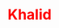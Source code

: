 <!-- <div align="center">
   <img width="200" height="200" src="https://ouch-cdn2.icons8.com/NjO2EaVFBX-VZ-1rhL0pU3UilbdEGS-tiD1k_Yy2Kw4/rs:fit:256:292/czM6Ly9pY29uczgu/b3VjaC1wcm9kLmFz/c2V0cy9zdmcvNDk4/L2E2ZmNiYjAzLWE5/ZmQtNGRiYS04ZmEz/LTkzMjg2ZTVjYjA0/Zi5zdmc.png" />
</div>
<br>

<h1 align="center">Hi👋 ,I'm Khalid </h1> 
<h3 align="center"> I'm Frontend developer 👨🏽‍💻</h3>
<br>

<div align="center">
   <a herf="https://khalidsalah.netlify.app/">
     <img src="https://img.shields.io/badge/website-000000?style=for-the-badge&logo=About.me&logoColor=white"/>
   </a>
   <a herf="https://twitter.com/khalidsalah1522">
    <img src="https://img.shields.io/badge/Twitter-1DA1F2?style=for-the-badge&logo=twitter&logoColor=white"/>
   </a>
   <a herf="https://www.linkedin.com/in/khalidsalah/">
    <img src="https://img.shields.io/badge/LinkedIn-0077B5?style=for-the-badge&logo=linkedin&logoColor=white"/>
   </a>
</div>
<img align="right" height="350" src="https://ouch-cdn2.icons8.com/st9642Ya4-XF8EBTFxzFHFfiBNtE2T96YY47KGty1X0/rs:fit:256:632/czM6Ly9pY29uczgu/b3VjaC1wcm9kLmFz/c2V0cy9wbmcvNzI3/LzU1MzNjMDBlLTJm/MTEtNGViMS1iNjMy/LTAzMjJmMWI2MTcy/Ny5wbmc.png"/>
<div display="flex">
   <h3>Skills 🐱‍👤</h3>
   <br>
   <span>
      <ul align="left" style="list-style: none">
         <li><img src="https://img.shields.io/badge/HTML5-E34F26?style=for-the-badge&logo=html5&logoColor=white"/></li>
         <li><img src="https://img.shields.io/badge/CSS3-1572B6?style=for-the-badge&logo=css3&logoColor=white"/></li>
         <li><img src="https://img.shields.io/badge/Sass-CC6699?style=for-the-badge&logo=sass&logoColor=white"/></li>
         <li><img src="https://img.shields.io/badge/JavaScript-323330?style=for-the-badge&logo=javascript&logoColor=F7DF1E"/></li>
         <li><img src="https://img.shields.io/badge/typescript-%23007ACC.svg?style=for-the-badge&logo=typescript&logoColor=white"/></li>
         <li><img src="https://img.shields.io/badge/json-5E5C5C?style=for-the-badge&logo=json&logoColor=white"/></li>
         <li><img src="https://img.shields.io/badge/React-20232A?style=for-the-badge&logo=react&logoColor=61DAFB"/></li>
         <li><img src="https://img.shields.io/badge/React_Router-CA4245?style=for-the-badge&logo=react-router&logoColor=white"/></li>
      </ul>
   </span>
</div> -->
<body>
   <h1 style="color: red;">Khalid</h1>
</body>
